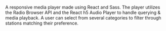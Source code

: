 A responsive media player made using React and Sass. The player utilizes the Radio Browser API and the React h5 Audio Player to handle querying & media playback. A user can select from several categories to filter through stations matching their preference.
